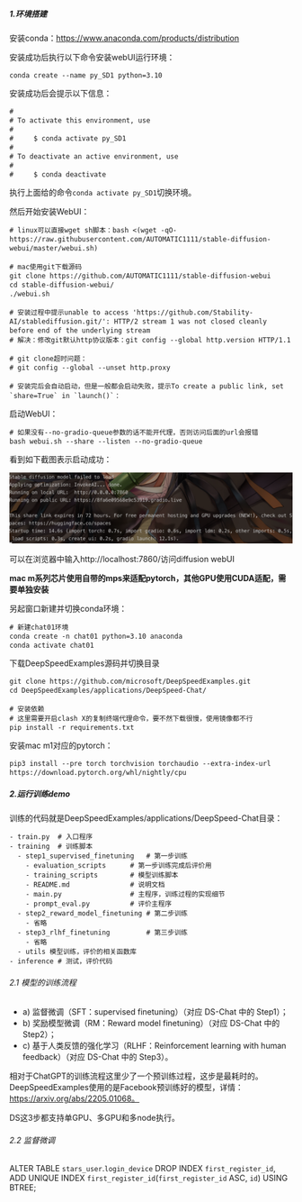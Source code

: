 ##### 1.环境搭建

安装conda：https://www.anaconda.com/products/distribution

安装成功后执行以下命令安装webUI运行环境：

```shell
conda create --name py_SD1 python=3.10
```

安装成功后会提示以下信息：

```shell
#
# To activate this environment, use
#
#     $ conda activate py_SD1
#
# To deactivate an active environment, use
#
#     $ conda deactivate
```

执行上面给的命令`conda activate py_SD1`切换环境。

然后开始安装WebUI：

```shell
# linux可以直接wget sh脚本：bash <(wget -qO- https://raw.githubusercontent.com/AUTOMATIC1111/stable-diffusion-webui/master/webui.sh)

# mac使用git下载源码
git clone https://github.com/AUTOMATIC1111/stable-diffusion-webui
cd stable-diffusion-webui/
./webui.sh

# 安装过程中提示unable to access 'https://github.com/Stability-AI/stablediffusion.git/': HTTP/2 stream 1 was not closed cleanly before end of the underlying stream
# 解决：修改git默认http协议版本：git config --global http.version HTTP/1.1

# git clone超时问题：
# git config --global --unset http.proxy

# 安装完后会自动启动，但是一般都会启动失败，提示To create a public link, set `share=True` in `launch()`：
```

启动WebUI：

```shell
# 如果没有--no-gradio-queue参数的话不能开代理，否则访问后面的url会报错
bash webui.sh --share --listen --no-gradio-queue
```

看到如下截图表示启动成功：

![Xnip2023-06-23_18-52-03](https://raw.githubusercontent.com/wangxiaohong123/p-bed/main/uPic/Xnip2023-06-23_18-52-03.png)

可以在浏览器中输入http://localhost:7860/访问diffusion webUI

**mac m系列芯片使用自带的mps来适配pytorch，其他GPU使用CUDA适配，需要单独安装**

另起窗口新建并切换conda环境：

```shell
# 新建chat01环境
conda create -n chat01 python=3.10 anaconda
conda activate chat01
```

下载DeepSpeedExamples源码并切换目录

```shell
git clone https://github.com/microsoft/DeepSpeedExamples.git
cd DeepSpeedExamples/applications/DeepSpeed-Chat/

# 安装依赖
# 这里需要开启clash X的复制终端代理命令，要不然下载很慢，使用镜像都不行
pip install -r requirements.txt
```

安装mac m1对应的pytorch：

```shell
pip3 install --pre torch torchvision torchaudio --extra-index-url https://download.pytorch.org/whl/nightly/cpu
```

##### 2.运行训练demo

训练的代码就是DeepSpeedExamples/applications/DeepSpeed-Chat目录：

```shell
- train.py  # 入口程序
- training  # 训练脚本
  - step1_supervised_finetuning   # 第一步训练
    - evaluation_scripts      # 第一步训练完成后评价用
    - training_scripts        # 模型训练脚本
    - README.md               # 说明文档
    - main.py                 # 主程序，训练过程的实现细节
    - prompt_eval.py          # 评价主程序
  - step2_reward_model_finetuning # 第二步训练
    - 省略
  - step3_rlhf_finetuning         # 第三步训练
    - 省略
  - utils 模型训练，评价的相关函数库
- inference # 测试，评价代码
```

###### 2.1 模型的训练流程

-   a) 监督微调（SFT：supervised finetuning）（对应 DS-Chat 中的 Step1）；
-   b) 奖励模型微调（RM：Reward model finetuning）（对应 DS-Chat 中的 Step2）；
-   c) 基于人类反馈的强化学习（RLHF：Reinforcement learning with human feedback）（对应 DS-Chat 中的 Step3）。

相对于ChatGPT的训练流程这里少了一个预训练过程，这步是最耗时的。DeepSpeedExamples使用的是Facebook预训练好的模型，详情：https://arxiv.org/abs/2205.01068。

DS这3步都支持单GPU、多GPU和多node执行。

###### 2.2 监督微调







ALTER TABLE `stars_user`.`login_device` 
DROP INDEX `first_register_id`,
ADD UNIQUE INDEX `first_register_id`(`first_register_id` ASC, `id`) USING BTREE;
